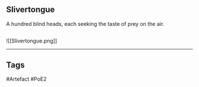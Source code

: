 ## Slivertongue
A hundred blind heads, each seeking the taste of prey on the air.
##
![[Slivertongue.png]]

---
## Tags
#Artefact
#PoE2